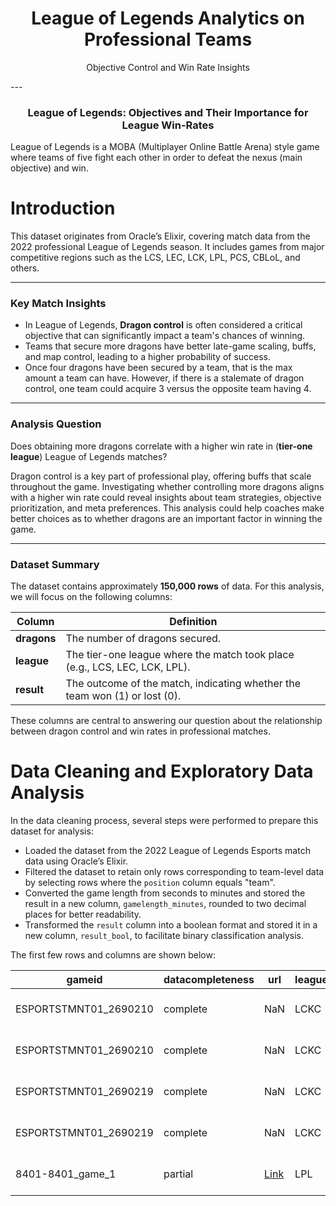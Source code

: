 <div align="center">
    <h1>League of Legends Analytics on Professional Teams</h1>
    <p>Objective Control and Win Rate Insights</p>
</div>
---

<div style="text-align: center;">
    <h3>League of Legends: Objectives and Their Importance for League Win-Rates</h1>
</div>
<p>
    League of Legends is a MOBA (Multiplayer Online Battle Arena) style game where teams of five fight each other in order to defeat the nexus (main objective) and win.
</p>
 
<div style="text-align: left;">
    <h1><strong>Introduction</strong></h2>
</div>
<p>
    This dataset originates from Oracle’s Elixir, covering match data from the 2022 professional League of Legends season. 
    It includes games from major competitive regions such as the LCS, LEC, LCK, LPL, PCS, CBLoL, and others.
</p>

<hr>

<div style="text-align: left;">
    <h3>Key Match Insights</h3>
</div>
<ul>
    <li>In League of Legends, <strong>Dragon control</strong> is often considered a critical objective that can significantly impact a team's chances of winning.</li>
    <li>Teams that secure more dragons have better late-game scaling, buffs, and map control, leading to a higher probability of success.</li>
    <li>Once four dragons have been secured by a team, that is the max amount a team can have. However, if there is a stalemate of dragon control, one team could acquire 3 versus the opposite team having 4.</li>
</ul>

<hr>

<div style="text-align: left;">
    <h3>Analysis Question</h3>
</div>
<div style="text-align: left;">
    <p>Does obtaining more dragons correlate with a higher win rate in (<strong>tier-one league</strong>) League of Legends matches?</p>
    <p>
        Dragon control is a key part of professional play, offering buffs that scale throughout the game. Investigating whether controlling more dragons aligns 
        with a higher win rate could reveal insights about team strategies, objective prioritization, and meta preferences.
        This analysis could help coaches make better choices as to whether dragons are an important factor in winning the game.
    </p>
</div>

<hr>

<div style="text-align: left;">
    <h3>Dataset Summary</h3>
</div>
<p>
    The dataset contains approximately <strong>150,000 rows</strong> of data. For this analysis, we will focus on the following columns:
</p>

| **Column**        | **Definition**                                                                                     |
|--------------------|---------------------------------------------------------------------------------------------------|
| **dragons**        | The number of dragons secured.                                                                    |
| **league**         | The tier-one league where the match took place (e.g., LCS, LEC, LCK, LPL).                        |
| **result**         | The outcome of the match, indicating whether the team won (1) or lost (0).                        |

<p>
    These columns are central to answering our question about the relationship between dragon control and win rates in professional matches.
</p>
<div style="text-align: left;">
    <h1>Data Cleaning and Exploratory Data Analysis</h1>
</div>
<p>
    In the data cleaning process, several steps were performed to prepare this dataset for analysis:
    <ul>
        <li>Loaded the dataset from the 2022 League of Legends Esports match data using Oracle’s Elixir.</li>
        <li>Filtered the dataset to retain only rows corresponding to team-level data by selecting rows where the <code>position</code> column equals "team".</li>
        <li>Converted the game length from seconds to minutes and stored the result in a new column, <code>gamelength_minutes</code>, rounded to two decimal places for better readability.</li>
        <li>Transformed the <code>result</code> column into a boolean format and stored it in a new column, <code>result_bool</code>, to facilitate binary classification analysis.</li>
    </ul>
</p>
<p> The first few rows and columns are shown below:</p>
<table>
    <thead>
        <tr>
            <th><strong>gameid</strong></th>
            <th><strong>datacompleteness</strong></th>
            <th><strong>url</strong></th>
            <th><strong>league</strong></th>
            <th><strong>year</strong></th>
            <th><strong>split</strong></th>
            <th><strong>playoffs</strong></th>
            <th><strong>date</strong></th>
            <th><strong>game</strong></th>
            <th><strong>patch</strong></th>
            <th><strong>xpdiffat25</strong></th>
            <th><strong>csdiffat25</strong></th>
            <th><strong>killsat25</strong></th>
        </tr>
    </thead>
    <tbody>
        <tr>
            <td>ESPORTSTMNT01_2690210</td>
            <td>complete</td>
            <td>NaN</td>
            <td>LCKC</td>
            <td>2022</td>
            <td>Spring</td>
            <td>0</td>
            <td>2022-01-10 07:44:08</td>
            <td>1</td>
            <td>12.01</td>
            <td>-3971.0</td>
            <td>-97.0</td>
            <td>6.0</td>
        </tr>
        <tr>
            <td>ESPORTSTMNT01_2690210</td>
            <td>complete</td>
            <td>NaN</td>
            <td>LCKC</td>
            <td>2022</td>
            <td>Spring</td>
            <td>0</td>
            <td>2022-01-10 07:44:08</td>
            <td>1</td>
            <td>12.01</td>
            <td>3971.0</td>
            <td>97.0</td>
            <td>7.0</td>
        </tr>
        <tr>
            <td>ESPORTSTMNT01_2690219</td>
            <td>complete</td>
            <td>NaN</td>
            <td>LCKC</td>
            <td>2022</td>
            <td>Spring</td>
            <td>0</td>
            <td>2022-01-10 08:38:24</td>
            <td>1</td>
            <td>12.01</td>
            <td>-7746.0</td>
            <td>-33.0</td>
            <td>1.0</td>
        </tr>
        <tr>
            <td>ESPORTSTMNT01_2690219</td>
            <td>complete</td>
            <td>NaN</td>
            <td>LCKC</td>
            <td>2022</td>
            <td>Spring</td>
            <td>0</td>
            <td>2022-01-10 08:38:24</td>
            <td>1</td>
            <td>12.01</td>
            <td>7746.0</td>
            <td>33.0</td>
            <td>8.0</td>
        </tr>
        <tr>
            <td>8401-8401_game_1</td>
            <td>partial</td>
            <td><a href="https://lpl.qq.com/es/stats.shtml?bmid=8401">Link</a></td>
            <td>LPL</td>
            <td>2022</td>
            <td>Spring</td>
            <td>0</td>
            <td>2022-01-10 09:24:26</td>
            <td>1</td>
            <td>12.01</td>
            <td>NaN</td>
            <td>NaN</td>
            <td>NaN</td>
        </tr>
    </tbody>
</table>
